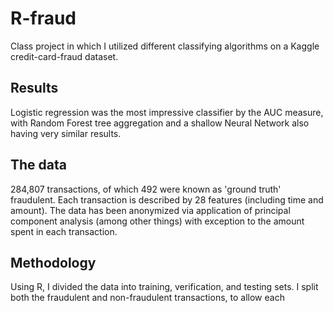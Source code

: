 # R-fraud
Class project in which I utilized different classifying algorithms on a Kaggle credit-card-fraud dataset.

## Results
Logistic regression was the most impressive classifier by the AUC measure, with Random Forest tree aggregation and a shallow Neural Network also having very similar results.

## The data
284,807 transactions, of which 492 were known as 'ground truth' fraudulent. Each transaction is described by 28 features (including time and amount). The data has been anonymized via application of principal component analysis (among other things) with exception to the amount spent in each transaction.

## Methodology
Using R, I divided the data into training, verification, and testing sets. I split both the fraudulent and non-fraudulent transactions, to allow each
